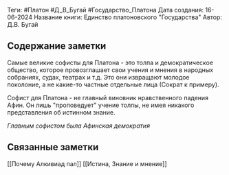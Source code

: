 Теги: #Платон #Д_В_Бугай #Государство_Платона
Дата создания: 16-06-2024
Название книги: Единство платоновского "Государства"
Автор: Д.В. Бугай
## Содержание заметки
Самые великие софисты для Платона - это толпа и демократическое общество, которое провозглашает свои учения и мнения в народных собраниях, судах, театрах и т.д. Это они извращают молодое поколоние, а не какие-то частные отдельные лица (Сократ к примеру).

Софист для Платона - не главный виновник нравственного падения Афин. Он лишь "проповедует" учение толпы, не имея никакого представления об истинном знание.

_Главным софистом была Афинская демократия_
## Связанные заметки
[[Почему Алкивиад пал]]
[[Истина, Знание и мнение]]
